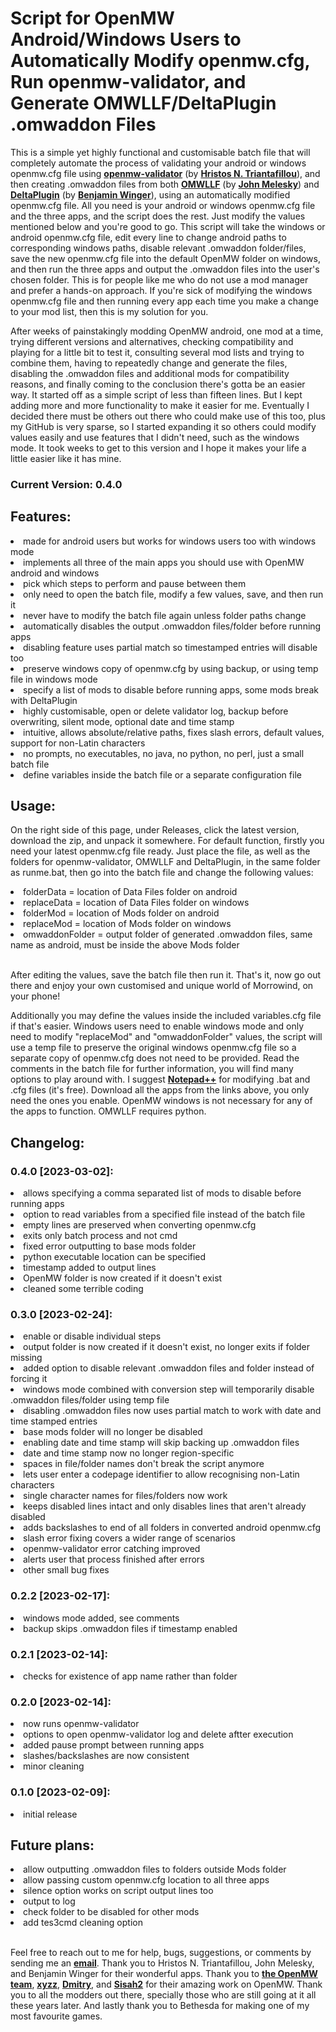 <h1>Script for OpenMW Android/Windows Users to Automatically Modify openmw.cfg, Run openmw-validator, and Generate OMWLLF/DeltaPlugin .omwaddon Files</h1>

This is a simple yet highly functional and customisable batch file that will completely automate the process of validating your android or windows openmw.cfg file using <strong><a href="https://mw.moddinghall.com/file/28-openmw-validator">openmw-validator</a></strong> (by <strong><a href="https://hristos.co/">Hristos N. Triantafillou</a></strong>), and then creating .omwaddon files from both <strong><a href="https://github.com/jmelesky/omwllf">OMWLLF</a></strong> (by <strong><a href="https://github.com/jmelesky">John Melesky</a></strong>) and <strong><a href="https://gitlab.com/bmwinger/delta-plugin/-/releases">DeltaPlugin</a></strong> (by <strong><a href="https://gitlab.com/bmwinger">Benjamin Winger</a></strong>), using an automatically modified openmw.cfg file. All you need is your android or windows openmw.cfg file and the three apps, and the script does the rest. Just modify the values mentioned below and you're good to go. This script will take the windows or android openmw.cfg file, edit every line to change android paths to corresponding windows paths, disable relevant .omwaddon folder/files, save the new openmw.cfg file into the default OpenMW folder on windows, and then run the three apps and output the .omwaddon files into the user's chosen folder. This is for people like me who do not use a mod manager and prefer a hands-on approach. If you're sick of modifying the windows openmw.cfg file and then running every app each time you make a change to your mod list, then this is my solution for you.

After weeks of painstakingly modding OpenMW android, one mod at a time, trying different versions and alternatives, checking compatibility and playing for a little bit to test it, consulting several mod lists and trying to combine them, having to repeatedly change and generate the files, disabling the .omwaddon files and additional mods for compatibility reasons, and finally coming to the conclusion there's gotta be an easier way. It started off as a simple script of less than fifteen lines. But I kept adding more and more functionality to make it easier for me. Eventually I decided there must be others out there who could make use of this too, plus my GitHub is very sparse, so I started expanding it so others could modify values easily and use features that I didn't need, such as the windows mode. It took weeks to get to this version and I hope it makes your life a little easier like it has mine.

<h3>Current Version: 0.4.0</h3>

<h2>Features:</h2>

<li>made for android users but works for windows users too with windows mode</li>
<li>implements all three of the main apps you should use with OpenMW android and windows</li>
<li>pick which steps to perform and pause between them</li>
<li>only need to open the batch file, modify a few values, save, and then run it</li>
<li>never have to modify the batch file again unless folder paths change</li>
<li>automatically disables the output .omwaddon files/folder before running apps</li>
<li>disabling feature uses partial match so timestamped entries will disable too</li>
<li>preserve windows copy of openmw.cfg by using backup, or using temp file in windows mode</li>
<li>specify a list of mods to disable before running apps, some mods break with DeltaPlugin</li>
<li>highly customisable, open or delete validator log, backup before overwriting, silent mode, optional date and time stamp</li>
<li>intuitive, allows absolute/relative paths, fixes slash errors, default values, support for non-Latin characters</li>
<li>no prompts, no executables, no java, no python, no perl, just a small batch file</li>
<li>define variables inside the batch file or a separate configuration file</li>

<h2>Usage:</h2>

On the right side of this page, under Releases, click the latest version, download the zip, and unpack it somewhere. For default function, firstly you need your latest openmw.cfg file ready. Just place the file, as well as the folders for openmw-validator, OMWLLF and DeltaPlugin, in the same folder as runme.bat, then go into the batch file and change the following values:

<li>folderData = location of Data Files folder on android</li>
<li>replaceData = location of Data Files folder on windows</li>
<li>folderMod = location of Mods folder on android</li>
<li>replaceMod = location of Mods folder on windows</li>
<li>omwaddonFolder = output folder of generated .omwaddon files, same name as android, must be inside the above Mods folder</li>

<br>After editing the values, save the batch file then run it. That's it, now go out there and enjoy your own customised and unique world of Morrowind, on your phone!

Additionally you may define the values inside the included variables.cfg file if that's easier. Windows users need to enable windows mode and only need to modify "replaceMod" and "omwaddonFolder" values, the script will use a temp file to preserve the original windows openmw.cfg file so a separate copy of openmw.cfg does not need to be provided. Read the comments in the batch file for further information, you will find many options to play around with. I suggest <strong><a href="https://notepad-plus-plus.org/downloads/">Notepad++</a></strong> for modifying .bat and .cfg files (it's free). Download all the apps from the links above, you only need the ones you enable. OpenMW windows is not necessary for any of the apps to function. OMWLLF requires python.

<h2>Changelog:</h2>

<h3>0.4.0 [2023-03-02]:</h3>
<li>allows specifying a comma separated list of mods to disable before running apps</li>
<li>option to read variables from a specified file instead of the batch file</li>
<li>empty lines are preserved when converting openmw.cfg</li>
<li>exits only batch process and not cmd</li>
<li>fixed error outputting to base mods folder</li>
<li>python executable location can be specified</li>
<li>timestamp added to output lines</li>
<li>OpenMW folder is now created if it doesn't exist</li>
<li>cleaned some terrible coding</li>

<h3>0.3.0 [2023-02-24]:</h3>
<li>enable or disable individual steps</li>
<li>output folder is now created if it doesn't exist, no longer exits if folder missing</li>
<li>added option to disable relevant .omwaddon files and folder instead of forcing it</li>
<li>windows mode combined with conversion step will temporarily disable .omwaddon files/folder using temp file</li>
<li>disabling .omwaddon files now uses partial match to work with date and time stamped entries</li>
<li>base mods folder will no longer be disabled</li>
<li>enabling date and time stamp will skip backing up .omwaddon files</li>
<li>date and time stamp now no longer region-specific</li>
<li>spaces in file/folder names don't break the script anymore</li>
<li>lets user enter a codepage identifier to allow recognising non-Latin characters</li>
<li>single character names for files/folders now work</li>
<li>keeps disabled lines intact and only disables lines that aren't already disabled</li>
<li>adds backslashes to end of all folders in converted android openmw.cfg</li>
<li>slash error fixing covers a wider range of scenarios</li>
<li>openmw-validator error catching improved</li>
<li>alerts user that process finished after errors</li>
<li>other small bug fixes</li>

<h3>0.2.2 [2023-02-17]:</h3>
<li>windows mode added, see comments</li>
<li>backup skips .omwaddon files if timestamp enabled</li>

<h3>0.2.1 [2023-02-14]:</h3>
<li>checks for existence of app name rather than folder</li>

<h3>0.2.0 [2023-02-14]:</h3>
<li>now runs openmw-validator</li>
<li>options to open openmw-validator log and delete aftter execution</li>
<li>added pause prompt between running apps</li>
<li>slashes/backslashes are now consistent</li>
<li>minor cleaning</li>

<h3>0.1.0 [2023-02-09]:</h3>
<li>initial release</li>

<h2>Future plans:</h2>

<li>allow outputting .omwaddon files to folders outside Mods folder</li>
<li>allow passing custom openmw.cfg location to all three apps</li>
<li>silence option works on script output lines too</li>
<li>output to log</li>
<li>check folder to be disabled for other mods</li>
<li>add tes3cmd cleaning option</li>

<br>Feel free to reach out to me for help, bugs, suggestions, or comments by sending me an <strong><a href="mailto:r_b_inc@yahoo.ca">email</a></strong>. Thank you to Hristos N. Triantafillou, John Melesky, and Benjamin Winger for their wonderful apps. Thank you to <strong><a href="https://github.com/OpenMW">the OpenMW team</a></strong>, <strong><a href="https://github.com/xyzz">xyzz</a></strong>, <strong><a href="https://github.com/docent27">Dmitry</a></strong>, and <strong><a href="https://github.com/Sisah2">Sisah2</a></strong> for their amazing work on OpenMW. Thank you to all the modders out there, specially those who are still going at it all these years later. And lastly thank you to Bethesda for making one of my most favourite games.
